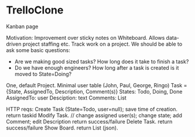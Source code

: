 # TrelloClone
Kanban page

Motivation: Improvement over sticky notes on Whiteboard. Allows data-driven project staffing etc.
Track work on a project. We should be able to ask some basic questions:
- Are we making good sized tasks? How long does it take to finish a task?
- Do we have enough engineers? How long after a task is created is it moved to State=Doing?

One, default Project.
Minimal user table (John, Paul, George, Ringo)
Task = {State, AssignedTo, Description, Comment(s)}
States: Todo, Doing, Done
AssignedTo: user
Desciption: text
Comments: List<text>

HTTP reqs:
Create Task (State=Todo, user=null); save time of creation.
return taskid
Modify Task. // change assigned user(s); change state; add Comment; edit Description
return success/failure
Delete Task.
return success/failure
Show Board.
return List<tasks> (json).

